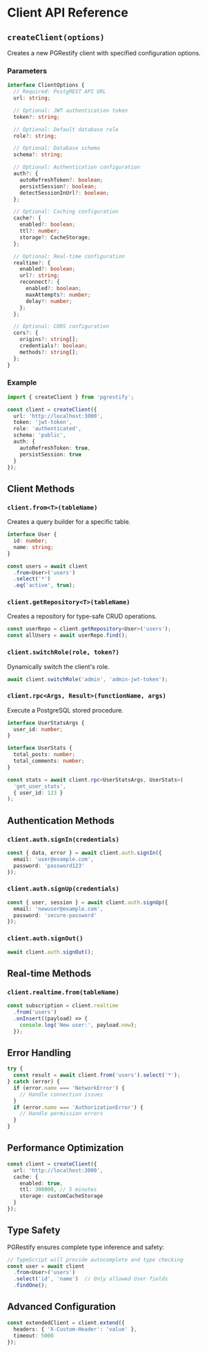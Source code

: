 # Client API Reference

## `createClient(options)`

Creates a new PGRestify client with specified configuration options.

### Parameters

```typescript
interface ClientOptions {
  // Required: PostgREST API URL
  url: string;

  // Optional: JWT authentication token
  token?: string;

  // Optional: Default database role
  role?: string;

  // Optional: Database schema
  schema?: string;

  // Optional: Authentication configuration
  auth?: {
    autoRefreshToken?: boolean;
    persistSession?: boolean;
    detectSessionInUrl?: boolean;
  };

  // Optional: Caching configuration
  cache?: {
    enabled?: boolean;
    ttl?: number;
    storage?: CacheStorage;
  };

  // Optional: Real-time configuration
  realtime?: {
    enabled?: boolean;
    url?: string;
    reconnect?: {
      enabled?: boolean;
      maxAttempts?: number;
      delay?: number;
    };
  };

  // Optional: CORS configuration
  cors?: {
    origins?: string[];
    credentials?: boolean;
    methods?: string[];
  };
}
```

### Example

```typescript
import { createClient } from 'pgrestify';

const client = createClient({
  url: 'http://localhost:3000',
  token: 'jwt-token',
  role: 'authenticated',
  schema: 'public',
  auth: {
    autoRefreshToken: true,
    persistSession: true
  }
});
```

## Client Methods

### `client.from<T>(tableName)`

Creates a query builder for a specific table.

```typescript
interface User {
  id: number;
  name: string;
}

const users = await client
  .from<User>('users')
  .select('*')
  .eq('active', true);
```

### `client.getRepository<T>(tableName)`

Creates a repository for type-safe CRUD operations.

```typescript
const userRepo = client.getRepository<User>('users');
const allUsers = await userRepo.find();
```

### `client.switchRole(role, token?)`

Dynamically switch the client's role.

```typescript
await client.switchRole('admin', 'admin-jwt-token');
```

### `client.rpc<Args, Result>(functionName, args)`

Execute a PostgreSQL stored procedure.

```typescript
interface UserStatsArgs {
  user_id: number;
}

interface UserStats {
  total_posts: number;
  total_comments: number;
}

const stats = await client.rpc<UserStatsArgs, UserStats>(
  'get_user_stats', 
  { user_id: 123 }
);
```

## Authentication Methods

### `client.auth.signIn(credentials)`

```typescript
const { data, error } = await client.auth.signIn({
  email: 'user@example.com',
  password: 'password123'
});
```

### `client.auth.signUp(credentials)`

```typescript
const { user, session } = await client.auth.signUp({
  email: 'newuser@example.com',
  password: 'secure-password'
});
```

### `client.auth.signOut()`

```typescript
await client.auth.signOut();
```

## Real-time Methods

### `client.realtime.from(tableName)`

```typescript
const subscription = client.realtime
  .from('users')
  .onInsert((payload) => {
    console.log('New user:', payload.new);
  });
```

## Error Handling

```typescript
try {
  const result = await client.from('users').select('*');
} catch (error) {
  if (error.name === 'NetworkError') {
    // Handle connection issues
  }
  if (error.name === 'AuthorizationError') {
    // Handle permission errors
  }
}
```

## Performance Optimization

```typescript
const client = createClient({
  url: 'http://localhost:3000',
  cache: {
    enabled: true,
    ttl: 300000, // 5 minutes
    storage: customCacheStorage
  }
});
```

## Type Safety

PGRestify ensures complete type inference and safety:

```typescript
// TypeScript will provide autocomplete and type checking
const user = await client
  .from<User>('users')
  .select('id', 'name')  // Only allowed User fields
  .findOne();
```

## Advanced Configuration

```typescript
const extendedClient = client.extend({
  headers: { 'X-Custom-Header': 'value' },
  timeout: 5000
});
```